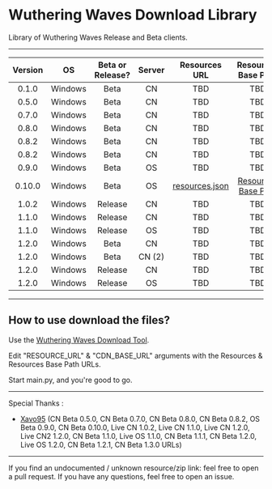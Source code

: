 # Wuthering Waves Download Library

Library of Wuthering Waves Release and Beta clients.

___

| Version | OS | Beta or Release? | Server |                                Resources URL                                 | Resources Base Path | Status |
|:-------:|:--:|:----:|:-------:|:---------------------------------------------------------------------------------------:|:-------------------:|:------:|
| 0.1.0 | Windows | Beta | CN | TBD | TBD | TBD |
| 0.5.0 | Windows | Beta | CN | TBD | TBD | TBD |
| 0.7.0 | Windows | Beta | CN | TBD | TBD | TBD |
| 0.8.0 | Windows | Beta | CN | TBD | TBD | TBD |
| 0.8.2 | Windows | Beta | CN | TBD | TBD | TBD |
| 0.8.2 | Windows | Beta | CN | TBD | TBD | TBD |
| 0.9.0 | Windows | Beta | OS | TBD | TBD | TBD |
| 0.10.0 | Windows | Beta | OS | [resources.json](https://hw-pcdownload-qcloud.aki-game.net/pcstarter/prod/game/G153/0.10.0/qZGzaUF5yMLEQzOfuJdeELCAp5mC88tO/resource.json) | [Resources Base Path](https://hw-pcdownload-qcloud.aki-game.net/pcstarter/prod/game/G153/0.10.0/qZGzaUF5yMLEQzOfuJdeELCAp5mC88tO/zip/) | Active |
| 1.0.2 | Windows | Release | CN | TBD | TBD | TBD |
| 1.1.0 | Windows | Release | CN | TBD | TBD | TBD |
| 1.1.0 | Windows | Release | OS | TBD | TBD | TBD |
| 1.2.0 | Windows | Beta | CN | TBD | TBD | TBD |
| 1.2.0 | Windows | Beta | CN (2) | TBD | TBD | TBD |
| 1.2.0 | Windows | Release | CN | TBD | TBD | TBD |
| 1.2.0 | Windows | Release | OS | TBD | TBD | TBD |

___
## How to use download the files?

Use the [Wuthering Waves Download Tool](https://github.com/ClostroOffi/wuwa-dl-tool).

Edit "RESOURCE_URL" & "CDN_BASE_URL" arguments with the Resources & Resources Base Path URLs.

Start main.py, and you're good to go.

___
Special Thanks : 
- [Xavo95](https://github.com/xavo95) (CN Beta 0.5.0, CN Beta 0.7.0, CN Beta 0.8.0, CN Beta 0.8.2, OS Beta 0.9.0, CN Beta 0.10.0, Live CN 1.0.2, Live CN 1.1.0, Live CN 1.2.0, Live CN2 1.2.0, CN Beta 1.1.0, Live OS 1.1.0, CN Beta 1.1.1, CN Beta 1.2.0, Live OS 1.2.0, CN Beta 1.2.1, CN Beta 1.3.0 URLs)

___
If you find an undocumented / unknown resource/zip link: feel free to open a pull request. 
If you have any questions, feel free to open an issue.
